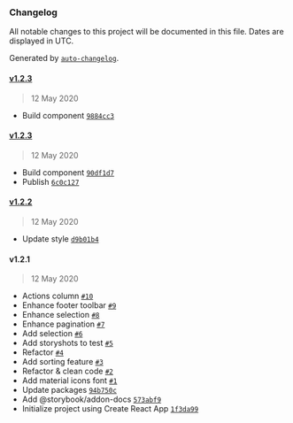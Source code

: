 ### Changelog

All notable changes to this project will be documented in this file. Dates are displayed in UTC.

Generated by [`auto-changelog`](https://github.com/CookPete/auto-changelog).

#### [v1.2.3](https://github.com/phamtung1/react-nice-table/compare/v1.2.3...v1.2.3)

> 12 May 2020

- Build component [`9884cc3`](https://github.com/phamtung1/react-nice-table/commit/9884cc3d140b1053fcf8083739f5353d00fbd296)

#### [v1.2.3](https://github.com/phamtung1/react-nice-table/compare/v1.2.2...v1.2.3)

> 12 May 2020

- Build component [`90df1d7`](https://github.com/phamtung1/react-nice-table/commit/90df1d7789c2b483954689efcbb8bcd4ef526389)
- Publish [`6c0c127`](https://github.com/phamtung1/react-nice-table/commit/6c0c1272bad5e801aebcaa18ce7e2bc42c44f764)

#### [v1.2.2](https://github.com/phamtung1/react-nice-table/compare/v1.2.1...v1.2.2)

> 12 May 2020

- Update style [`d9b01b4`](https://github.com/phamtung1/react-nice-table/commit/d9b01b48ed34496300a7796c63c51511aa8612c8)

#### v1.2.1

> 12 May 2020

- Actions column [`#10`](https://github.com/phamtung1/react-nice-table/pull/10)
- Enhance footer toolbar [`#9`](https://github.com/phamtung1/react-nice-table/pull/9)
- Enhance selection [`#8`](https://github.com/phamtung1/react-nice-table/pull/8)
- Enhance pagination [`#7`](https://github.com/phamtung1/react-nice-table/pull/7)
- Add selection [`#6`](https://github.com/phamtung1/react-nice-table/pull/6)
- Add storyshots to test [`#5`](https://github.com/phamtung1/react-nice-table/pull/5)
- Refactor [`#4`](https://github.com/phamtung1/react-nice-table/pull/4)
- Add sorting feature [`#3`](https://github.com/phamtung1/react-nice-table/pull/3)
- Refactor & clean code [`#2`](https://github.com/phamtung1/react-nice-table/pull/2)
- Add material icons font [`#1`](https://github.com/phamtung1/react-nice-table/pull/1)
- Update packages [`94b750c`](https://github.com/phamtung1/react-nice-table/commit/94b750c4d89dd20d7fbd28940272c88c112aa496)
- Add @storybook/addon-docs [`573abf9`](https://github.com/phamtung1/react-nice-table/commit/573abf98d0553ac71c4eae8dc811ae903b46ff5d)
- Initialize project using Create React App [`1f3da99`](https://github.com/phamtung1/react-nice-table/commit/1f3da99137e87799848edee507b12f48957762de)
